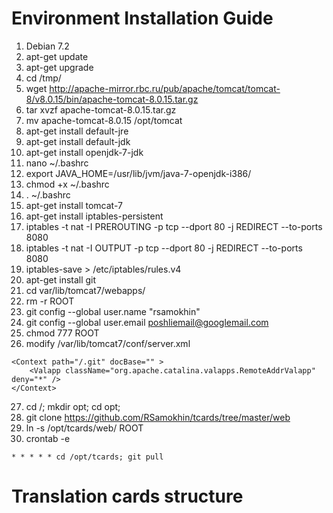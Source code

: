 Environment Installation Guide
======
1. Debian 7.2
2. apt-get update
3. apt-get upgrade
4. cd /tmp/
5. wget http://apache-mirror.rbc.ru/pub/apache/tomcat/tomcat-8/v8.0.15/bin/apache-tomcat-8.0.15.tar.gz
6. tar xvzf apache-tomcat-8.0.15.tar.gz 
7. mv apache-tomcat-8.0.15 /opt/tomcat
8. apt-get install default-jre
9. apt-get install default-jdk
10. apt-get install openjdk-7-jdk
11. nano ~/.bashrc
12. export JAVA_HOME=/usr/lib/jvm/java-7-openjdk-i386/
13. chmod +x ~/.bashrc 
14. . ~/.bashrc
15. apt-get install tomcat-7
16. apt-get install iptables-persistent
17. iptables -t nat -I PREROUTING -p tcp --dport 80 -j REDIRECT --to-ports 8080
18. iptables -t nat -I OUTPUT -p tcp --dport 80 -j REDIRECT --to-ports 8080
19. iptables-save > /etc/iptables/rules.v4
20. apt-get install git
21. cd var/lib/tomcat7/webapps/
22. rm -r ROOT
23. git config --global user.name "rsamokhin"
24. git config --global user.email poshliemail@googlemail.com
25. chmod 777 ROOT
26. modify /var/lib/tomcat7/conf/server.xml
```
<Context path="/.git" docBase="" >
    <Valapp className="org.apache.catalina.valapps.RemoteAddrValapp" deny="*" />
</Context>
```
27. cd /; mkdir opt; cd opt;
28. git clone https://github.com/RSamokhin/tcards/tree/master/web
29. ln -s /opt/tcards/web/ ROOT
30. crontab -e
```
* * * * * cd /opt/tcards; git pull
```

Translation cards structure
======
